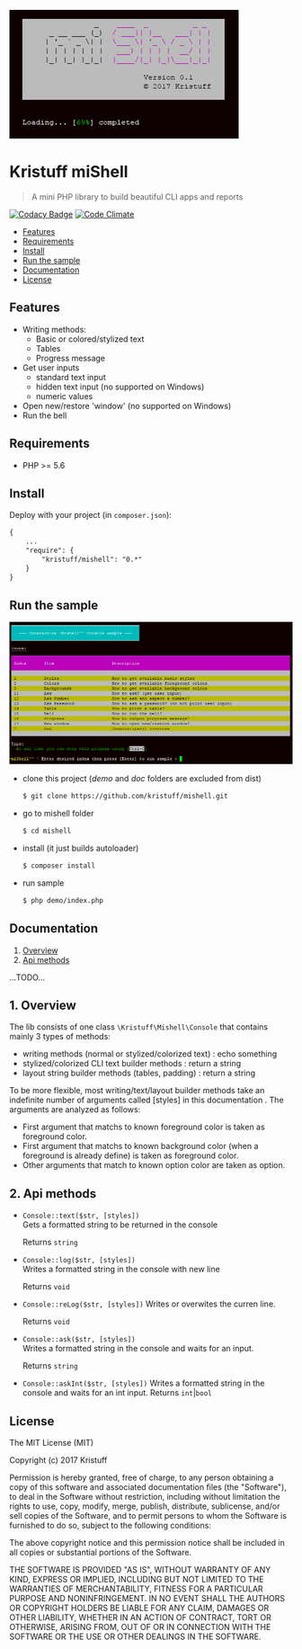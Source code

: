 
![logo](doc/screenshots/loading.png)

# Kristuff miShell 

> A mini PHP library to build beautiful CLI apps and reports

[![Codacy Badge](https://api.codacy.com/project/badge/Grade/4fd3728ced2b4d95b0eb549db7a0053b)](https://www.codacy.com/app/kristuff_/mishell?utm_source=github.com&amp;utm_medium=referral&amp;utm_content=kristuff/patabase&amp;utm_campaign=Badge_Grade)
[![Code Climate](https://codeclimate.com/github/kristuff/mishell/badges/gpa.svg)](https://codeclimate.com/github/kristuff/mishell)

- [Features](#features) 
- [Requirements](#requirements) 
- [Install](#install) 
- [Run the sample](#run-the-sample) 
- [Documentation](#documentation)
- [License](#license) 


Features
--------
- Writing methods:
    - Basic or colored/stylized text
    - Tables
    - Progress message
- Get user inputs
    - standard text input
    - hidden text input (no supported on Windows)
    - numeric values   
- Open new/restore 'window' (no supported on Windows)
- Run the bell

Requirements
------------
- PHP >= 5.6

Install
--------
Deploy with your project (in `composer.json`):
```
{
    ...
    "require": {
        "kristuff/mishell": "0.*"
    }
}
```

Run the sample
--------
![logo](doc/screenshots/index.png)

- clone this project (*demo* and *doc* folders are excluded from dist)
    ```bash
    $ git clone https://github.com/kristuff/mishell.git
    ```
- go to mishell folder
    ```bash
    $ cd mishell
    ```
- install (it just builds autoloader)
    ```bash
    $ composer install
    ```
- run sample
    ```bash
    $ php demo/index.php
    ```

Documentation
--------

1. [Overview](#1-overview)
2. [Api methods](#2)


...TODO...

## 1. Overview

The lib consists of one class `\Kristuff\Mishell\Console` that contains mainly 3 types of methods:

- writing methods (normal or stylized/colorized text) : echo something
- stylized/colorized CLI text builder methods : return a string       
- layout string builder methods (tables, padding) : return a string

To be more flexible, most writing/text/layout builder methods take an indefinite number of arguments called [styles] in this documentation . 
The arguments are analyzed as follows:

- First argument that matchs to known foreground color is taken as foreground color.
- First argument that matchs to known background color (when a foreground is already define) is taken as foreground color.   
- Other arguments that match to known option color are taken as option.

## 2. Api methods

-  `Console::text($str, [styles])`  
    Gets a formatted string to be returned in the console 
    
    Returns `string`
-  `Console::log($str, [styles])`   
    Writes a formatted string in the console with new line
    
    Returns `void`
-  `Console::reLog($str, [styles])`
    Writes or overwites the curren line.
    
    Returns `void`
-  `Console::ask($str, [styles])`   
    Writes a formatted string in the console and waits for an input.

    Returns `string`
-  `Console::askInt($str, [styles])` 
    Writes a formatted string in the console and waits for an int input.
    Returns `int`|`bool`    



License
-------

The MIT License (MIT)

Copyright (c) 2017 Kristuff

Permission is hereby granted, free of charge, to any person obtaining a copy
of this software and associated documentation files (the "Software"), to deal
in the Software without restriction, including without limitation the rights
to use, copy, modify, merge, publish, distribute, sublicense, and/or sell
copies of the Software, and to permit persons to whom the Software is
furnished to do so, subject to the following conditions:

The above copyright notice and this permission notice shall be included in
all copies or substantial portions of the Software.

THE SOFTWARE IS PROVIDED "AS IS", WITHOUT WARRANTY OF ANY KIND, EXPRESS OR
IMPLIED, INCLUDING BUT NOT LIMITED TO THE WARRANTIES OF MERCHANTABILITY,
FITNESS FOR A PARTICULAR PURPOSE AND NONINFRINGEMENT. IN NO EVENT SHALL THE
AUTHORS OR COPYRIGHT HOLDERS BE LIABLE FOR ANY CLAIM, DAMAGES OR OTHER
LIABILITY, WHETHER IN AN ACTION OF CONTRACT, TORT OR OTHERWISE, ARISING FROM,
OUT OF OR IN CONNECTION WITH THE SOFTWARE OR THE USE OR OTHER DEALINGS IN
THE SOFTWARE.
